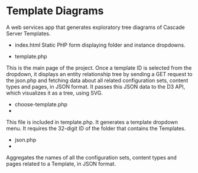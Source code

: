 # Template Diagrams

A web services app that generates exploratory tree diagrams of Cascade Server Templates.

- index.html
Static PHP form displaying folder and instance dropdowns.

- template.php

This is the main page of the project. Once a template ID is selected from the dropdown, it displays an entity relationship tree by sending a GET request to the json.php and fetching data about all related configuration sets, content types and pages, in JSON format. It passes this JSON data to the D3 API, which visualizes it as a tree, using SVG.

  - choose-template.php
  - 
This file is included in template.php. It generates a template dropdown menu. It requires the 32-digit ID of the folder that contains the Templates.

  - json.php
  - 
Aggregates the names of all the configuration sets, content types and pages related to a Template, in JSON format.
